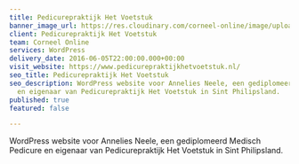 ```yaml
---
title: Pedicurepraktijk Het Voetstuk
banner_image_url: https://res.cloudinary.com/corneel-online/image/upload/v1602858437/corneel/voetstuk_jsiicc.jpg
client: Pedicurepraktijk Het Voetstuk
team: Corneel Online
services: WordPress
delivery_date: 2016-06-05T22:00:00.000+00:00
visit_website: https://www.pedicurepraktijkhetvoetstuk.nl/
seo_title: Pedicurepraktijk Het Voetstuk
seo_description: WordPress website voor Annelies Neele, een gediplomeerd Medisch Pedicure
  en eigenaar van Pedicurepraktijk Het Voetstuk in Sint Philipsland.
published: true
featured: false

---
```

WordPress website voor Annelies Neele, een gediplomeerd Medisch Pedicure en eigenaar van Pedicurepraktijk Het Voetstuk in Sint Philipsland.